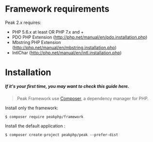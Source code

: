 # Framework requirements

Peak 2.x requires:

- PHP 5.6.x at least OR PHP 7.x and +
- PDO PHP Extension (http://php.net/manual/en/pdo.installation.php)
- Mbstring PHP Extension (http://php.net/manual/en/mbstring.installation.php)
- IntlChar (http://php.net/manual/en/intl.installation.php)

# Installation

##### If it's your first time, you may want to check this guide here.

> Peak Framework use [Composer](https://getcomposer.org/), a dependency manager for PHP. 

Install only the framework:
```
$ composer require peakphp/framework
```

Install the default application :
```
$ composer create-project peakphp/peak --prefer-dist
```